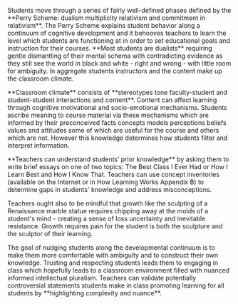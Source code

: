 <p><span style=font-weight: 400;>Students move through a series of fairly well-defined phases defined by the </span>**Perry Scheme: dualism multiplicity relativism and commitment in relativism**<span style=font-weight: 400;>. The Perry Scheme explains student behavior along a continuum of cognitive development and it behooves teachers to learn the level which students are functioning at in order to set educational goals and instruction for their courses. </span>**Most students are dualists**<span style=font-weight: 400;> requiring gentle dismantling of their mental schema with contradicting evidence as they still see the world in black and white - right and wrong - with little room for ambiguity. In aggregate students instructors and the content make up the classroom climate.</span></p>

<p>**Classroom climate**<span style=font-weight: 400;> consists of </span>**stereotypes tone faculty-student and student-student interactions and content**<span style=font-weight: 400;>. Content can affect learning through cognitive motivational and socio-emotional mechanisms. Students ascribe meaning to course material via these mechanisms which are informed by their preconceived facts concepts models perceptions beliefs values and attitudes some of which are useful for the course and others which are not. However this knowledge determines how students filter and interpret information.</span></p>

<p>**Teachers can understand students’ prior knowledge**<span style=font-weight: 400;> by asking them to write brief essays on one of two topics: The Best Class I Ever Had or How I Learn Best and How I Know That. Teachers can use concept inventories (available on the Internet or in How Learning Works Appendix B) to determine gaps in students' knowledge and address misconceptions. </span></p>

<p><span style=font-weight: 400;>Teachers ought also to be mindful that growth like the sculpting of a Renaissance marble statue requires chipping away at the molds of a student's mind - creating a sense of loss uncertainty and inevitable resistance. Growth requires pain for the student is both the sculpture and the sculptor of their learning.</span></p>

<p><span style=font-weight: 400;>The goal of nudging students along the developmental continuum is to make them more comfortable with ambiguity and to construct their own knowledge. Trusting and respecting students leads them to engaging in class which hopefully leads to a classroom environment filled with nuanced informed intellectual pluralism. Teachers can validate potentially controversial statements students make in class promoting learning for all students by </span>**highlighting complexity and nuance**<span style=font-weight: 400;>.</span></p>